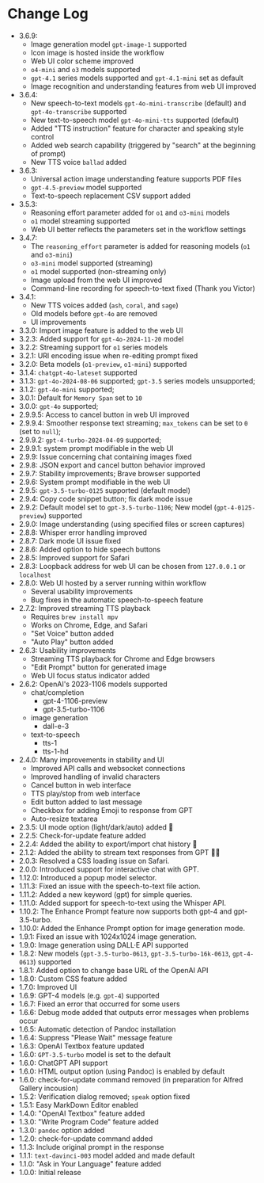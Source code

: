 # Change Log

- 3.6.9:
  - Image generation model `gpt-image-1` supported
  - Icon image is hosted inside the workflow
  - Web UI color scheme improved
  - `o4-mini` and `o3` models supported
  - `gpt-4.1` series models supported and `gpt-4.1-mini` set as default
  - Image recognition and understanding features from web UI improved
- 3.6.4:
  - New speech-to-text models `gpt-4o-mini-transcribe` (default) and `gpt-4o-transcribe` supported
  - New text-to-speech model `gpt-4o-mini-tts` supported (default)
  - Added "TTS instruction" feature for character and speaking style control
  - Added web search capability (triggered by "search" at the beginning of prompt)
  - New TTS voice `ballad` added
- 3.6.3:
  - Universal action image understanding feature supports PDF files
  - `gpt-4.5-preview` model supported
  - Text-to-speech replacement CSV support added
- 3.5.3:
  - Reasoning effort parameter added for `o1` and `o3-mini` models
  - `o1` model streaming supported
  - Web UI better reflects the parameters set in the workflow settings
- 3.4.7: 
  - The `reasoning_effort` parameter is added for reasoning models (`o1` and `o3-mini`)
  - `o3-mini` model supported (streaming)
  - `o1` model supported (non-streaming only)
  - Image upload from the web UI improved
  - Command-line recording for speech-to-text fixed (Thank you Victor)
- 3.4.1:
  - New TTS voices added (`ash`, `coral`, and `sage`)
  - Old models before `gpt-4o` are removed
  - UI improvements
- 3.3.0: Import image feature is added to the web UI
- 3.2.3: Added support for `gpt-4o-2024-11-20` model
- 3.2.2: Streaming support for `o1` series models
- 3.2.1: URI encoding issue when re-editing prompt fixed
- 3.2.0: Beta models (`o1-preview`, `o1-mini`) supported
- 3.1.4: `chatgpt-4o-lateset` supported
- 3.1.3: `gpt-4o-2024-08-06` supported; `gpt-3.5` series models unsupported;
- 3.1.2: `gpt-4o-mini` supported;
- 3.0.1: Default for `Memory Span` set to `10`
- 3.0.0: `gpt-4o` supported;
- 2.9.9.5: Access to cancel button in web UI improved
- 2.9.9.4: Smoother response text streaming; `max_tokens` can be set to `0` (set to `null`);
- 2.9.9.2: `gpt-4-turbo-2024-04-09` supported;
- 2.9.9.1: system prompt modifiable in the web UI
- 2.9.9: Issue concerning chat containing images fixed
- 2.9.8: JSON export and cancel button behavior improved
- 2.9.7: Stability improvements; Brave browser supported
- 2.9.6: System prompt modifiable in the web UI
- 2.9.5: `gpt-3.5-turbo-0125` supported (default model)
- 2.9.4: Copy code snippet button; fix dark mode issue
- 2.9.2: Default model set to `gpt-3.5-turbo-1106`; New model (`gpt-4-0125-preview`) supported
- 2.9.0: Image understanding (using specified files or screen captures)
- 2.8.8: Whisper error handling improved
- 2.8.7: Dark mode UI issue fixed
- 2.8.6: Added option to hide speech buttons
- 2.8.5: Improved support for Safari
- 2.8.3: Loopback address for web UI can be chosen from `127.0.0.1` or `localhost`
- 2.8.0: Web UI hosted by a server running within workflow
    - Several usability improvements
    - Bug fixes in the automatic speech-to-speech feature
- 2.7.2: Improved streaming TTS playback
    - Requires `brew install mpv`
    - Works on Chrome, Edge, and Safari
    - "Set Voice" button added
    - "Auto Play" button added
- 2.6.3: Usability improvements 
    - Streaming TTS playback for Chrome and Edge browsers
    - "Edit Prompt" button for generated image
    - Web UI focus status indicator added
- 2.6.2: OpenAI's 2023-1106 models supported
    - chat/completion
        - gpt-4-1106-preview
        - gpt-3.5-turbo-1106
    - image generation
        - dall-e-3
    - text-to-speech
        - tts-1
        - tts-1-hd
- 2.4.0: Many improvements in stability and UI
    - Improved API calls and websocket connections
    - Improved handling of invalid characters
    - Cancel button in web interface
    - TTS play/stop from web interface
    - Edit button added to last message
    - Checkbox for adding Emoji to response from GPT
    - Auto-resize textarea
- 2.3.5: UI mode option (light/dark/auto) added 🎃
- 2.2.5: Check-for-update feature added
- 2.2.4: Added the ability to export/import chat history 💾
- 2.1.2: Added the ability to stream text responses from GPT 🤖💬
- 2.0.3: Resolved a CSS loading issue on Safari.
- 2.0.0: Introduced support for interactive chat with GPT.
- 1.12.0: Introduced a popup model selector.
- 1.11.3: Fixed an issue with the speech-to-text file action.
- 1.11.2: Added a new keyword (gpt) for simple queries.
- 1.11.0: Added support for speech-to-text using the Whisper API.
- 1.10.2: The Enhance Prompt feature now supports both gpt-4 and gpt-3.5-turbo.
- 1.10.0: Added the Enhance Prompt option for image generation mode.
- 1.9.1: Fixed an issue with 1024x1024 image generation.
- 1.9.0: Image generation using DALL·E API supported
- 1.8.2: New models (`gpt-3.5-turbo-0613`, `gpt-3.5-turbo-16k-0613`, `gpt-4-0613`) supported
- 1.8.1: Added option to change base URL of the OpenAI API
- 1.8.0: Custom CSS feature added
- 1.7.0: Improved UI
- 1.6.9: GPT-4 models (e.g. `gpt-4`) supported
- 1.6.7: Fixed an error that occurred for some users
- 1.6.6: Debug mode added that outputs error messages when problems occur
- 1.6.5: Automatic detection of Pandoc installation
- 1.6.4: Suppress "Please Wait" message feature
- 1.6.3: OpenAI Textbox feature updated
- 1.6.0: `GPT-3.5-turbo` model is set to the default
- 1.6.0: ChatGPT API support
- 1.6.0: HTML output option (using Pandoc) is enabled by default
- 1.6.0: check-for-update command removed (in preparation for Alfred Gallery incousion)
- 1.5.2: Verification dialog removed; `speak` option fixed
- 1.5.1: Easy MarkDown Editor enabled
- 1.4.0: "OpenAI Textbox" feature added
- 1.3.0: "Write Program Code" feature added
- 1.3.0: `pandoc` option added
- 1.2.0: check-for-update command added
- 1.1.3: Include original prompt in the response
- 1.1.1: `text-davinci-003` model added and made default 
- 1.1.0: "Ask in Your Language" feature added
- 1.0.0: Initial release
